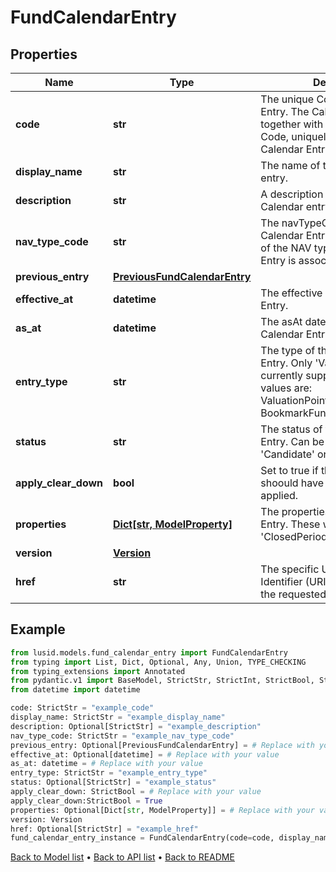 # FundCalendarEntry

## Properties
Name | Type | Description | Notes
------------ | ------------- | ------------- | -------------
**code** | **str** | The unique Code of the Calendar Entry. The Calendar Entry, together with the Fund Scope and Code, uniquely identifies a Fund Calendar Entry | 
**display_name** | **str** | The name of the Fund Calendar entry. | 
**description** | **str** | A description for the Fund Calendar entry. | [optional] 
**nav_type_code** | **str** | The navTypeCode of the Fund Calendar Entry. This is the code of the NAV type that this Calendar Entry is associated with. | 
**previous_entry** | [**PreviousFundCalendarEntry**](PreviousFundCalendarEntry.md) |  | [optional] 
**effective_at** | **datetime** | The effective at of the Calendar Entry. | [optional] 
**as_at** | **datetime** | The asAt datetime for the Calendar Entry. | 
**entry_type** | **str** | The type of the Fund Calendar Entry. Only &#39;ValuationPoint&#39; currently supported. The available values are: ValuationPointFundCalendarEntry, BookmarkFundCalendarEntry | 
**status** | **str** | The status of the Fund Calendar Entry. Can be &#39;Estimate&#39;, &#39;Candidate&#39; or &#39;Final&#39;. | [optional] 
**apply_clear_down** | **bool** | Set to true if that closed period shoould have the clear down applied. | 
**properties** | [**Dict[str, ModelProperty]**](ModelProperty.md) | The properties for the Calendar Entry. These will be from the &#39;ClosedPeriod&#39; domain. | [optional] 
**version** | [**Version**](Version.md) |  | 
**href** | **str** | The specific Uniform Resource Identifier (URI) for this resource at the requested asAt datetime. | [optional] 
## Example

```python
from lusid.models.fund_calendar_entry import FundCalendarEntry
from typing import List, Dict, Optional, Any, Union, TYPE_CHECKING
from typing_extensions import Annotated
from pydantic.v1 import BaseModel, StrictStr, StrictInt, StrictBool, StrictFloat, StrictBytes, Field, validator, ValidationError, conlist, constr
from datetime import datetime

code: StrictStr = "example_code"
display_name: StrictStr = "example_display_name"
description: Optional[StrictStr] = "example_description"
nav_type_code: StrictStr = "example_nav_type_code"
previous_entry: Optional[PreviousFundCalendarEntry] = # Replace with your value
effective_at: Optional[datetime] = # Replace with your value
as_at: datetime = # Replace with your value
entry_type: StrictStr = "example_entry_type"
status: Optional[StrictStr] = "example_status"
apply_clear_down: StrictBool = # Replace with your value
apply_clear_down:StrictBool = True
properties: Optional[Dict[str, ModelProperty]] = # Replace with your value
version: Version
href: Optional[StrictStr] = "example_href"
fund_calendar_entry_instance = FundCalendarEntry(code=code, display_name=display_name, description=description, nav_type_code=nav_type_code, previous_entry=previous_entry, effective_at=effective_at, as_at=as_at, entry_type=entry_type, status=status, apply_clear_down=apply_clear_down, properties=properties, version=version, href=href)

```

[Back to Model list](../README.md#documentation-for-models) &#8226; [Back to API list](../README.md#documentation-for-api-endpoints) &#8226; [Back to README](../README.md)

